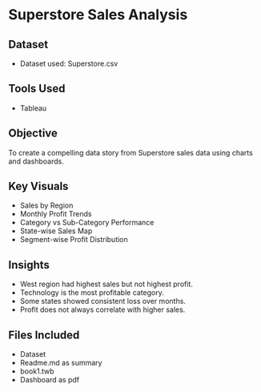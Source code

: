 # Superstore Sales Analysis

##  Dataset
- Dataset used: Superstore.csv

## Tools Used
- Tableau 

##  Objective
To create a compelling data story from Superstore sales data using charts and dashboards.

##  Key Visuals
- Sales by Region
- Monthly Profit Trends
- Category vs Sub-Category Performance
- State-wise Sales Map
- Segment-wise Profit Distribution

##  Insights
- West region had highest sales but not highest profit.
- Technology is the most profitable category.
- Some states showed consistent loss over months.
- Profit does not always correlate with higher sales.

##  Files Included
- Dataset
- Readme.md as summary
- book1.twb
- Dashboard as pdf

